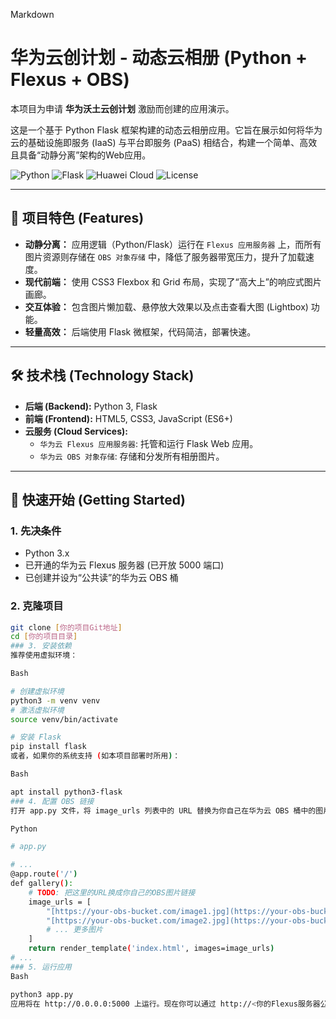 Markdown

# 华为云创计划 - 动态云相册 (Python + Flexus + OBS)

本项目为申请 **华为沃土云创计划** 激励而创建的应用演示。

这是一个基于 Python Flask 框架构建的动态云相册应用。它旨在展示如何将华为云的基础设施即服务 (IaaS) 与平台即服务 (PaaS) 相结合，构建一个简单、高效且具备“动静分离”架构的Web应用。

![Python](https://img.shields.io/badge/Python-3.x-blue.svg)
![Flask](https://img.shields.io/badge/Flask-2.x-green.svg)
![Huawei Cloud](https://img.shields.io/badge/Huawei_Cloud-Flexus_&_OBS-red.svg)
![License](https://img.shields.io/badge/License-MIT-lightgrey.svg)

---

## 📸 项目特色 (Features)

* **动静分离：** 应用逻辑（Python/Flask）运行在 `Flexus 应用服务器` 上，而所有图片资源则存储在 `OBS 对象存储` 中，降低了服务器带宽压力，提升了加载速度。
* **现代前端：** 使用 CSS3 Flexbox 和 Grid 布局，实现了“高大上”的响应式图片画廊。
* **交互体验：** 包含图片懒加载、悬停放大效果以及点击查看大图 (Lightbox) 功能。
* **轻量高效：** 后端使用 Flask 微框架，代码简洁，部署快速。

---

## 🛠️ 技术栈 (Technology Stack)

* **后端 (Backend):** Python 3, Flask
* **前端 (Frontend):** HTML5, CSS3, JavaScript (ES6+)
* **云服务 (Cloud Services):**
    * `华为云 Flexus 应用服务器`: 托管和运行 Flask Web 应用。
    * `华为云 OBS 对象存储`: 存储和分发所有相册图片。

---

## 🚀 快速开始 (Getting Started)

### 1. 先决条件

* Python 3.x
* 已开通的华为云 Flexus 服务器 (已开放 5000 端口)
* 已创建并设为“公共读”的华为云 OBS 桶

### 2. 克隆项目

```bash
git clone [你的项目Git地址]
cd [你的项目目录]
### 3. 安装依赖
推荐使用虚拟环境：

Bash

# 创建虚拟环境
python3 -m venv venv
# 激活虚拟环境
source venv/bin/activate

# 安装 Flask
pip install flask
或者，如果你的系统支持 (如本项目部署时所用)：

Bash

apt install python3-flask
### 4. 配置 OBS 链接
打开 app.py 文件，将 image_urls 列表中的 URL 替换为你自己在华为云 OBS 桶中的图片链接。

Python

# app.py

# ...
@app.route('/')
def gallery():
    # TODO: 把这里的URL换成你自己的OBS图片链接
    image_urls = [
        "[https://your-obs-bucket.com/image1.jpg](https://your-obs-bucket.com/image1.jpg)",
        "[https://your-obs-bucket.com/image2.jpg](https://your-obs-bucket.com/image2.jpg)",
        # ... 更多图片
    ]
    return render_template('index.html', images=image_urls)
# ...
### 5. 运行应用
Bash

python3 app.py
应用将在 http://0.0.0.0:5000 上运行。现在你可以通过 http://<你的Flexus服务器公网IP>:5000 访问你的云相册。


